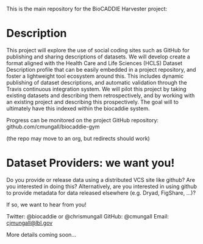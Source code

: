 This is the main repository for the BioCADDIE Harvester project: 

# Description

This project will explore the use of social coding sites such as
GitHub for publishing and sharing descriptions of datasets. We will
develop create a format aligned with the Health Care and Life Sciences
(HCLS) Dataset Description profile that can be easily embedded in a
project repository, and foster a lightweight tool ecosystem around
this. This includes dynamic publishing of dataset descriptions, and
automatic validation through the Travis continuous integration
system. We will pilot this project by taking existing datasets and
describing them retrospectively, and by working with an existing
project and describing this prospectively. The goal will to ultimately
have this indexed within the biocaddie system.

Progress can be monitored on the project GitHub repository:
github.com/cmungall/biocaddie-gym

(the repo may move to an org, but redirects should work)

# Dataset Providers: we want you!

Do you provide or release data using a distributed VCS site like
github? Are you interested in doing this? Alternatively, are you
interested in using github to provide metadata for data released
elsewhere (e.g. Dryad, FigShare, ...)?

If so, we want to hear from you!

Twitter: @biocaddie or @chrismungall
GitHub: @cmungall
Email: cjmungall@lbl.gov

More details coming soon...


